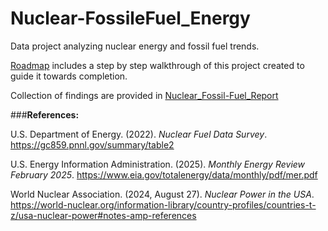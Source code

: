 # Nuclear-FossileFuel_Energy
Data project analyzing nuclear energy and fossil fuel trends.

[Roadmap](Roadmap.md) includes a step by step walkthrough of this project created to guide it towards completion.

Collection of findings are provided in [Nuclear_Fossil-Fuel_Report](Nuclear_Fossil-Fuel_Report.pdf)

###**References:**

U.S. Department of Energy. (2022). *Nuclear Fuel Data Survey*.
    https://gc859.pnnl.gov/summary/table2
  
U.S. Energy Information Administration. (2025). *Monthly Energy Review February 2025*.
    https://www.eia.gov/totalenergy/data/monthly/pdf/mer.pdf
  
World Nuclear Association. (2024, August 27). *Nuclear Power in the USA*.
    https://world-nuclear.org/information-library/country-profiles/countries-t-z/usa-nuclear-power#notes-amp-references
